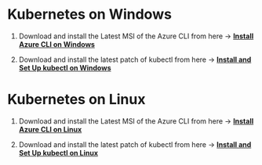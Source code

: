 # Kubernetes on Windows

1. Download and install the Latest MSI of the Azure CLI from here -> **[Install Azure CLI on Windows](https://learn.microsoft.com/en-us/cli/azure/install-azure-cli-windows?tabs=azure-cli)**

2. Download and install the latest patch of kubectl from here -> **[Install and Set Up kubectl on Windows](https://kubernetes.io/docs/tasks/tools/install-kubectl-windows/)**

# 

# Kubernetes on Linux

1. Download and install the Latest MSI of the Azure CLI from here -> **[Install Azure CLI on Linux](https://learn.microsoft.com/en-us/cli/azure/install-azure-cli-linux?pivots=apt)**

3. Download and install the latest patch of kubectl from here -> **[Install and Set Up kubectl on Linux](https://kubernetes.io/docs/tasks/tools/install-kubectl-linux/)**

